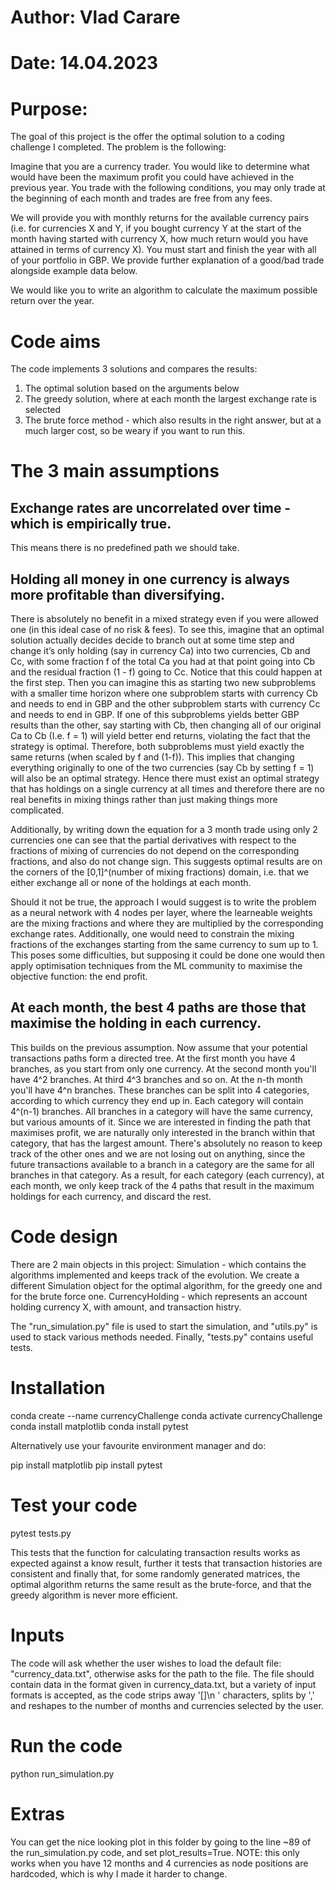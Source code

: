 # Author: Vlad Carare
# Date: 14.04.2023
# Purpose:
The goal of this project is the offer the optimal solution to a coding challenge I completed.
The problem is the following:


Imagine that you are a currency trader. You would like to determine what would have been the maximum profit you could have achieved in the previous year. You trade with the following conditions, you may only trade at the beginning of each month and trades are free from any fees.

We will provide you with monthly returns for the available currency pairs (i.e. for currencies X and Y, if you bought currency Y at the start of the month having started with currency X, how much return would you have attained in terms of currency X). You must start and finish the year with all of your portfolio in GBP. We provide further explanation of a good/bad trade alongside example data below.

We would like you to write an algorithm to calculate the maximum possible return over the year.


# Code aims

The code implements 3 solutions and compares the results:
1. The optimal solution based on the arguments below
2. The greedy solution, where at each month the largest exchange rate is selected
3. The brute force method - which also results in the right answer, but at a much larger cost, so be weary if you want to run this.

# The 3 main assumptions

## Exchange rates are uncorrelated over time - which is empirically true.
This means there is no predefined path we should take. 

## Holding all money in one currency is always more profitable than diversifying.
There is absolutely no benefit in a mixed strategy even if you were allowed one (in this ideal case of no risk & fees). To see this, imagine that an optimal solution actually decides decide to branch out  at some time step and change it’s only holding (say in currency Ca) into two currencies, Cb and Cc, with some fraction f of the total Ca you had at that point going into Cb and the residual fraction (1 - f) going to Cc. Notice that this could happen at the first step. Then you can imagine this as starting two new subproblems with a smaller time horizon where one subproblem starts with currency Cb and needs to end in GBP and the other subproblem starts with currency Cc and needs to end in GBP. If one of this subproblems yields better GBP results than the other, say starting with Cb, then changing all of our original Ca to Cb (I.e. f = 1) will yield better end returns, violating the fact that the strategy is optimal. Therefore, both subproblems must yield exactly the same returns (when scaled by f and (1-f)). This implies that changing everything originally to one of the two currencies (say Cb by setting f = 1) will also be an optimal strategy. Hence there must exist an optimal strategy that has holdings on a single currency at all times and therefore there are no real benefits in mixing things rather than just making things more complicated. 

Additionally, by writing down the equation for a 3 month trade using only 2 currencies one can see that the partial derivatives with respect to the fractions of mixing of currencies do not depend on the corresponding fractions, and also do not change sign. This suggests optimal results are on the corners of the [0,1]^(number of mixing fractions) domain, i.e. that we either exchange all or none of the holdings at each month. 

Should it not be true, the approach I would suggest is to write the problem as a neural network with 4 nodes per layer, where the learneable weights are the mixing fractions and where they are multiplied by the corresponding exchange rates. Additionally, one would need to constrain the mixing fractions of the exchanges starting from the same currency to sum up to 1. This poses some difficulties, but supposing it could be done one would then apply optimisation techniques from the ML community to maximise the objective function: the end profit. 

## At each month, the best 4 paths are those that maximise the holding in each currency.
This builds on the previous assumption. Now assume that your potential transactions paths form a directed tree. At the first month you have 4 branches, as you start from only one currency. At the second month you'll have 4^2 branches. At third 4^3 branches and so on. At the n-th month you'll have 4^n branches. These branches can be split into 4 categories, according to which currency they end up in. Each category will contain 4^(n-1) branches. All branches in a category will have the same currency, but various amounts of it. Since we are interested in finding the path that maximises profit, we are naturally only interested in the branch within that category, that has the largest amount. There's absolutely no reason to keep track of the other ones and we are not losing out on anything, since the future transactions available to a branch in a category are the same for all branches in that category. As a result, for each category (each currency), at each month, we only keep track of the 4 paths that result in the maximum holdings for each currency, and discard the rest. 


# Code design

There are 2 main objects in this project: 
    Simulation - which contains the algorithms implemented and keeps track of the evolution. We create a different Simulation object for the optimal algorithm, for the greedy one and for the brute force one.
    CurrencyHolding - which represents an account holding currency X, with amount, and transaction histry.

The "run_simulation.py" file is used to start the simulation, and "utils.py" is used to stack various methods needed.
Finally, "tests.py" contains useful tests.

# Installation

conda create --name currencyChallenge
conda activate currencyChallenge
conda install matplotlib
conda install pytest

Alternatively use your favourite environment manager and do:

pip install matplotlib
pip install pytest

# Test your code

pytest tests.py 

This tests that the function for calculating transaction results works as expected against a know result, further it tests that transaction histories are consistent and finally that, for some randomly generated matrices, the optimal algorithm returns the same result as the brute-force, and that the greedy algorithm is never more efficient. 

# Inputs

The code will ask whether the user wishes to load the default file: "currency_data.txt", otherwise asks for the path to the file. 
The file should contain data in the format given in currency_data.txt, but a variety of input formats is accepted, as the code strips away '[]\n ' characters, splits by ',' and reshapes to the number of months and currencies selected by the user. 

# Run the code

python run_simulation.py

# Extras

You can get the nice looking plot in this folder by going to the line ~89 of the run_simulation.py code, and set plot_results=True.
NOTE: this only works when you have 12 months and 4 currencies as node positions are hardcoded, which is why I made it harder to change.

